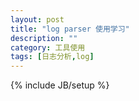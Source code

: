 ```yaml
---
layout: post
title: "log parser 使用学习"
description: ""
category: 工具使用
tags: [日志分析,log]
---
```

{% include JB/setup %}

